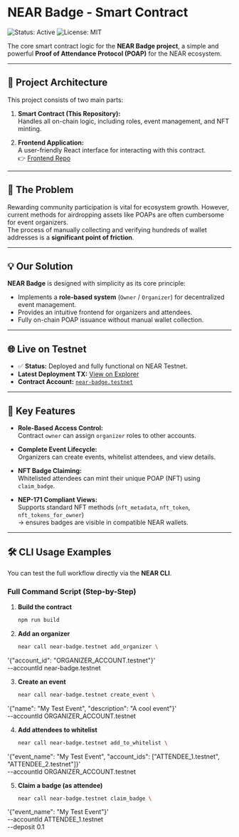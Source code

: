 # NEAR Badge - Smart Contract

![Status: Active](https://img.shields.io/badge/status-active-success.svg) ![License: MIT](https://img.shields.io/badge/License-MIT-blue.svg)

The core smart contract logic for the **NEAR Badge project**, a simple and powerful **Proof of Attendance Protocol (POAP)** for the NEAR ecosystem.

---

## 📌 Project Architecture

This project consists of two main parts:

1. **Smart Contract (This Repository):**  
   Handles all on-chain logic, including roles, event management, and NFT minting.

2. **Frontend Application:**  
   A user-friendly React interface for interacting with this contract.  
   👉 [Frontend Repo](https://github.com/Psianturi/near-badge-app)

---

## 🚨 The Problem
Rewarding community participation is vital for ecosystem growth. However, current methods for airdropping assets like POAPs are often cumbersome for event organizers.  
The process of manually collecting and verifying hundreds of wallet addresses is a **significant point of friction**.

---

## 💡 Our Solution
**NEAR Badge** is designed with simplicity as its core principle:  

- Implements a **role-based system** (`Owner` / `Organizer`) for decentralized event management.  
- Provides an intuitive frontend for organizers and attendees.  
- Fully on-chain POAP issuance without manual wallet collection.

---

## 🌐 Live on Testnet
- ✅ **Status:** Deployed and fully functional on NEAR Testnet.  
- **Latest Deployment TX:** [View on Explorer](https://explorer.testnet.near.org/transactions/9nNsSeysRHcmdB2dUG4iRfobkaKT5dyfm2wZuPNrYFcB)  
- **Contract Account:** [`near-badge.testnet`](https://explorer.testnet.near.org/accounts/near-badge.testnet)

---

## 🔑 Key Features
- **Role-Based Access Control:**  
  Contract `owner` can assign `organizer` roles to other accounts.

- **Complete Event Lifecycle:**  
  Organizers can create events, whitelist attendees, and view details.

- **NFT Badge Claiming:**  
  Whitelisted attendees can mint their unique POAP (NFT) using `claim_badge`.

- **NEP-171 Compliant Views:**  
  Supports standard NFT methods (`nft_metadata`, `nft_token`, `nft_tokens_for_owner`)  
  → ensures badges are visible in compatible NEAR wallets.

---

## 🛠️ CLI Usage Examples

You can test the full workflow directly via the **NEAR CLI**.

### Full Command Script (Step-by-Step)

1. **Build the contract**
   ```bash
   npm run build

2. **Add an organizer**
   ```bash
   near call near-badge.testnet add_organizer \
  '{"account_id": "ORGANIZER_ACCOUNT.testnet"}' \
  --accountId near-badge.testnet

3. **Create an event**
   ```bash
   near call near-badge.testnet create_event \
  '{"name": "My Test Event", "description": "A cool event"}' \
  --accountId ORGANIZER_ACCOUNT.testnet

4. **Add attendees to whitelist**
   ```bash
   near call near-badge.testnet add_to_whitelist \
  '{"event_name": "My Test Event", "account_ids": ["ATTENDEE_1.testnet", "ATTENDEE_2.testnet"]}' \
  --accountId ORGANIZER_ACCOUNT.testnet

5. **Claim a badge (as attendee)**
   ```bash
   near call near-badge.testnet claim_badge \
  '{"event_name": "My Test Event"}' \
  --accountId ATTENDEE_1.testnet \
  --deposit 0.1



